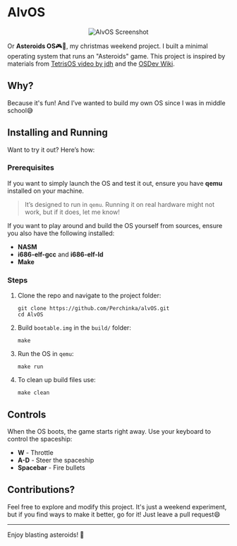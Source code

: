 # AlvOS
<div align="center">
  <img src="https://github.com/user-attachments/assets/c630a960-0b13-46c2-8926-4b2c99d89d8a" alt="AlvOS Screenshot">
</div>

Or **Asteroids OS**🎮🚀, my christmas weekend project.
I built a minimal operating system that runs an "Asteroids" game. This project is inspired by materials from [TetrisOS video by jdh](https://www.youtube.com/watch?v=FaILnmUYS_U) and the [OSDev Wiki](https://wiki.osdev.org/Expanded_Main_Page).

## Why?

Because it's fun! And I’ve wanted to build my own OS since I was in middle school😅


## Installing and Running 

Want to try it out? Here’s how:

### Prerequisites
If you want to simply launch the OS and test it out, ensure you have **qemu** installed on your machine. 
> It’s designed to run in `qemu`. Running it on real hardware might not work, but if it does, let me know!

If you want to play around and build the OS yourself from sources, ensure you also have the following installed:
- **NASM**
- **i686-elf-gcc** and **i686-elf-ld**
- **Make**

### Steps

1. Clone the repo and navigate to the project folder:
   ```
   git clone https://github.com/Perchinka/alvOS.git
   cd AlvOS
   ```

2. Build `bootable.img` in the `build/` folder:
   ```
   make
   ```

3. Run the OS in `qemu`:
   ```
   make run
   ```

4. To clean up build files use:
   ```
   make clean
   ```

## Controls

When the OS boots, the game starts right away. Use your keyboard to control the spaceship:

- **W** - Throttle
- **A-D** - Steer the spaceship
- **Spacebar** - Fire bullets


## Contributions?

Feel free to explore and modify this project. It's just a weekend experiment, but if you find ways to make it better, go for it! Just leave a pull request😄

---

Enjoy blasting asteroids! 🎉
